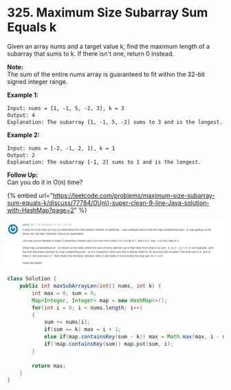 # 325. Maximum Size Subarray Sum Equals k

Given an array nums and a target value k, find the maximum length of a subarray that sums to k. If there isn't one, return 0 instead.

**Note:**  
The sum of the entire nums array is guaranteed to fit within the 32-bit signed integer range.

**Example 1:**

```text
Input: nums = [1, -1, 5, -2, 3], k = 3
Output: 4 
Explanation: The subarray [1, -1, 5, -2] sums to 3 and is the longest.
```

**Example 2:**

```text
Input: nums = [-2, -1, 2, 1], k = 1
Output: 2 
Explanation: The subarray [-1, 2] sums to 1 and is the longest.
```

**Follow Up:**  
Can you do it in O\(n\) time?



{% embed url="https://leetcode.com/problems/maximum-size-subarray-sum-equals-k/discuss/77784/O\(n\)-super-clean-9-line-Java-solution-with-HashMap?page=2" %}

![](../.gitbook/assets/image%20%2811%29.png)

```java
class Solution {
    public int maxSubArrayLen(int[] nums, int k) {
        int max = 0, sum = 0;
        Map<Integer, Integer> map = new HashMap<>();
        for(int i = 0; i < nums.length; i++)
        {
            sum += nums[i];
            if(sum == k) max = i + 1;
            else if(map.containsKey(sum - k)) max = Math.max(max, i - map.get(sum - k));
            if(!map.containsKey(sum)) map.put(sum, i);
        }
        
        return max;
    }
}
```

